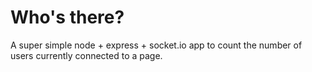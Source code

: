 Who's there?
=====

A super simple node + express + socket.io app to count the number of users currently connected to a page.
